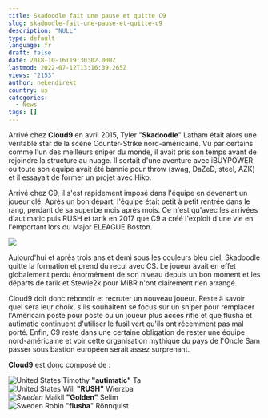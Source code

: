 ```yaml
---
title: Skadoodle fait une pause et quitte C9
slug: skadoodle-fait-une-pause-et-quitte-c9
description: "NULL"
type: default
language: fr
draft: false
date: 2018-10-16T19:30:02.000Z
lastmod: 2022-07-12T13:16:39.265Z
views: "2153"
author: neLendirekt
country: us
categories:
  - News
tags: []
---
```

Arrivé chez **Cloud9** en avril 2015, Tyler "**Skadoodle**" Latham était alors une véritable star de la scène Counter-Strike nord-américaine. Vu par certains comme l'un des meilleurs sniper du monde, il avait pris son temps avant de rejoindre la structure au nuage. Il sortait d'une aventure avec iBUYPOWER ou toute son équipe avait été bannie pour throw (swag, DaZeD, steel, AZK) et il essayait de former un projet avec Hiko.

Arrivé chez C9, il s'est rapidement imposé dans l'équipe en devenant un joueur clé. Après un bon départ, l'équipe était petit à petit rentrée dans le rang, perdant de sa superbe mois après mois. Ce n'est qu'avec les arrivées d'autimatic puis RUSH et tarik en 2017 que C9 a créé l'exploit d'une vie en l'emportant lors du Major ELEAGUE Boston.

![](/images/articles/5bc62d16941a7/images/npu5UENC99CgcEph0ytwXfmnb5R1NDBAHCv8kp0B.jpeg)

Aujourd'hui et après trois ans et demi sous les couleurs bleu ciel, Skadoodle quitte la formation et prend du recul avec CS. Le joueur avait en effet globalement perdu énormément de son niveau depuis un bon moment et les départs de tarik et Stewie2k pour MiBR n'ont clairement rien arrangé.

Cloud9 doit donc rebondir et recruter un nouveau joueur. Reste à savoir quel sera leur choix, s'ils souhaitent se focus sur un sniper pour remplacer l'Américain poste pour poste ou un joueur plus accès rifle et que flusha et autimatic continuent d'utiliser le fusil vert qu'ils ont récemment pas mal porté. Enfin, C9 reste dans une certaine obligation de rester une équipe nord-américaine et voir cette organisation mythique du pays de l'Oncle Sam passer sous bastion européen serait assez surprenant.

**Cloud9** est donc composé de : 

![United States](/images/countries/us.svg)⁠ ⁠Timothy **"autimatic"** Ta  
![United States](/images/countries/us.svg)⁠ ⁠Will **"RUSH"** Wierzba  
_![Sweden](/images/countries/se.svg)⁠_ Maikil **"Golden"** Selim  
![Sweden](/images/countries/se.svg)⁠ Robin "**flusha**" Rönnquist
